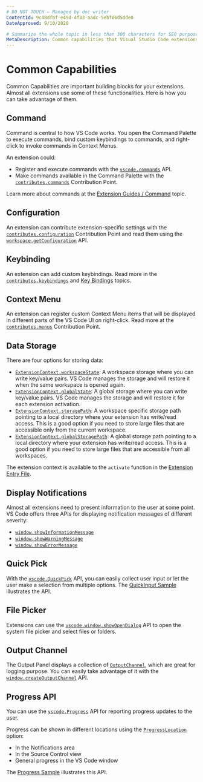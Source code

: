 ```yaml
---
# DO NOT TOUCH — Managed by doc writer
ContentId: 9c48dfbf-e49d-4f33-aadc-5ebf06d5dde0
DateApproved: 9/10/2020

# Summarize the whole topic in less than 300 characters for SEO purpose
MetaDescription: Common capabilities that Visual Studio Code extensions (plug-ins) can take advantage of
---
```


# Common Capabilities

Common Capabilities are important building blocks for your extensions. Almost all extensions use some of these functionalities. Here is how you can take advantage of them.

## Command

Command is central to how VS Code works. You open the Command Palette to execute commands, bind custom keybindings to commands, and right-click to invoke commands in Context Menus.

An extension could:

- Register and execute commands with the [`vscode.commands`](/api/references/vscode-api#commands) API.
- Make commands available in the Command Palette with the [`contributes.commands`](/api/references/contribution-points#contributes.commands) Contribution Point.

Learn more about commands at the [Extension Guides / Command](/api/extension-guides/command) topic.

## Configuration

An extension can contribute extension-specific settings with the [`contributes.configuration`](/api/references/contribution-points#contributes.configuration) Contribution Point and read them using the [`workspace.getConfiguration`](/api/references/vscode-api#workspace.getConfiguration) API.

## Keybinding

An extension can add custom keybindings. Read more in the [`contributes.keybindings`](/api/references/contribution-points#contributes.keybindings) and [Key Bindings](/docs/getstarted/keybindings) topics.

## Context Menu

An extension can register custom Context Menu items that will be displayed in different parts of the VS Code UI on right-click. Read more at the [`contributes.menus`](/api/references/contribution-points#contributes.menus) Contribution Point.

## Data Storage

There are four options for storing data:

- [`ExtensionContext.workspaceState`](/api/references/vscode-api#ExtensionContext.workspaceState): A workspace storage where you can write key/value pairs. VS Code manages the storage and will restore it when the same workspace is opened again.
- [`ExtensionContext.globalState`](/api/references/vscode-api#ExtensionContext.globalState): A global storage where you can write key/value pairs. VS Code manages the storage and will restore it for each extension activation.
- [`ExtensionContext.storagePath`](/api/references/vscode-api#ExtensionContext.storagePath): A workspace specific storage path pointing to a local directory where your extension has write/read access. This is a good option if you need to store large files that are accessible only from the current workspace.
- [`ExtensionContext.globalStoragePath`](/api/references/vscode-api#ExtensionContext.globalStoragePath): A global storage path pointing to a local directory where your extension has write/read access. This is a good option if you need to store large files that are accessible from all workspaces.

The extension context is available to the `activate` function in the [Extension Entry File](/api/get-started/extension-anatomy#extension-entry-file).

## Display Notifications

Almost all extensions need to present information to the user at some point. VS Code offers three APIs for displaying notification messages of different severity:

- [`window.showInformationMessage`](/api/references/vscode-api#window.showInformationMessage)
- [`window.showWarningMessage`](/api/references/vscode-api#window.showWarningMessage)
- [`window.showErrorMessage`](/api/references/vscode-api#window.showErrorMessage)

## Quick Pick

With the [`vscode.QuickPick`](/api/references/vscode-api#QuickPick) API, you can easily collect user input or let the user make a selection from multiple options. The [QuickInput Sample](https://github.com/microsoft/vscode-extension-samples/tree/master/quickinput-sample) illustrates the API.

## File Picker

Extensions can use the [`vscode.window.showOpenDialog`](/api/references/vscode-api#vscode.window.showOpenDialog) API to open the system file picker and select files or folders.

## Output Channel

The Output Panel displays a collection of [`OutputChannel`](/api/references/vscode-api#OutputChannel), which are great for logging purpose. You can easily take advantage of it with the [`window.createOutputChannel`](/api/references/vscode-api#window.createOutputChannel) API.

## Progress API

You can use the [`vscode.Progress`](/api/references/vscode-api#Progress) API for reporting progress updates to the user.

Progress can be shown in different locations using the [`ProgressLocation`](/api/references/vscode-api#ProgressLocation) option:

- In the Notifications area
- In the Source Control view
- General progress in the VS Code window

The [Progress Sample](https://github.com/microsoft/vscode-extension-samples/tree/master/progress-sample) illustrates this API.
